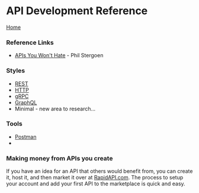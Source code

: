 # API Development Reference

[Home](../)

### Reference Links

- [APIs You Won't Hate](https://apisyouwonthate.com/) - Phil Stergoen

### Styles

- [REST](rest-api/)
- [HTTP](http-api/)
- [gRPC](grpc-api/)
- [GraphQL](graphql-api/)
- Minimal - new area to research...

### Tools

- [Postman](./postman)
-

### Making money from APIs you create

If you have an idea for an API that others would benefit from, you can create it, host it, and then market it over at [RapidAPI.com](https://rapidapi.com). The process to setup your account and add your first API to the marketplace is quick and easy.
